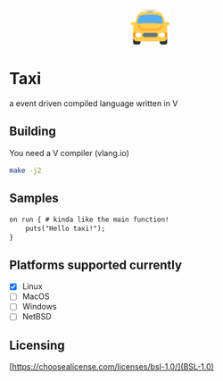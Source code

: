 <p align="center">
  <img width="69" height="69" src="https://github.com/PacketSender642/taxi-lang/blob/main/resources/oncoming-taxi_1f696.png?raw=true">
</p>

# Taxi

a event driven compiled language written in V

## Building

You need a V compiler (vlang.io)
```bash
make -j2
```

## Samples 

```taxi
on run { # kinda like the main function!
    puts("Hello taxi!");
}
```

## Platforms supported currently

- [x] Linux
- [ ] MacOS
- [ ] Windows
- [ ] NetBSD

## Licensing

[https://choosealicense.com/licenses/bsl-1.0/](BSL-1.0)
